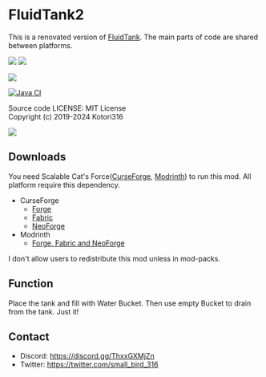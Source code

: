 # FluidTank2

This is a renovated version of [FluidTank](https://github.com/Kotori316/FluidTank).
The main parts of code are shared between platforms.

[![](https://cf.way2muchnoise.eu/versions/291006.svg?badge_style=flat)][CurseForge Forge]
[![](https://cf.way2muchnoise.eu/full_291006_downloads.svg?badge_style=flat)][CurseForge Forge]

[![](https://img.shields.io/modrinth/dt/large-fluid-tank?logo=modrinth&style=flat-square)][Modrinth]

[![Java CI](https://github.com/Kotori316/FluidTank2/actions/workflows/gradle.yml/badge.svg)](https://github.com/Kotori316/FluidTank2/actions)

[CurseForge Forge]: https://www.curseforge.com/minecraft/mc-mods/largefluidtank
[CurseForge Fabric]: https://www.curseforge.com/minecraft/mc-mods/largefluidtank-fabric
[Modrinth]: https://modrinth.com/mod/large-fluid-tank

Source code LICENSE: MIT License  
Copyright (c) 2019-2024 Kotori316

![](https://gist.githubusercontent.com/Kotori316/8c426c7e1ea70856bf5f2545048c49a9/raw/aa04a21f3c5d2fec496dc73e3531b099ec33220c/2023-07-23_18.11.40.png)

## Downloads

You need Scalable Cat's
Force([CurseForge](https://www.curseforge.com/minecraft/mc-mods/scalable-cats-force), [Modrinth](https://modrinth.com/mod/scalable-cats-force))
to run this mod. All platform require this dependency.

* CurseForge
  * [Forge][CurseForge Forge]
  * [Fabric][CurseForge Fabric]
  * [NeoForge][CurseForge Forge]
* Modrinth
  * [Forge, Fabric and NeoForge][Modrinth]

I don't allow users to redistribute this mod unless in mod-packs.

## Function

Place the tank and fill with Water Bucket. Then use empty Bucket to drain from the tank. Just it!

## Contact

* Discord: https://discord.gg/ThxxGXMjZn
* Twitter: https://twitter.com/small_bird_316
